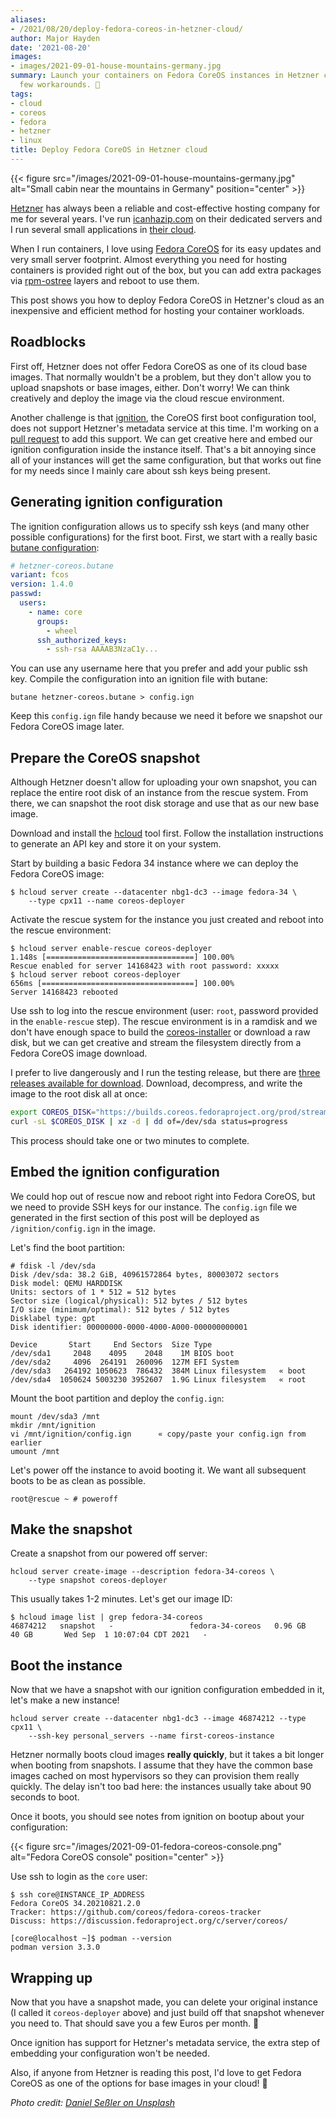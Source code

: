 ```yaml
---
aliases:
- /2021/08/20/deploy-fedora-coreos-in-hetzner-cloud/
author: Major Hayden
date: '2021-08-20'
images:
- images/2021-09-01-house-mountains-germany.jpg
summary: Launch your containers on Fedora CoreOS instances in Hetzner cloud with a
  few workarounds. 🚀
tags:
- cloud
- coreos
- fedora
- hetzner
- linux
title: Deploy Fedora CoreOS in Hetzner cloud
---
```


{{< figure src="/images/2021-09-01-house-mountains-germany.jpg" alt="Small cabin near the mountains in Germany" position="center" >}}

[Hetzner] has always been a reliable and cost-effective hosting company for me
for several years. I've run [icanhazip.com] on their dedicated servers and I run
several small applications in [their cloud].

When I run containers, I love using [Fedora CoreOS] for its easy updates and
very small server footprint. Almost everything you need for hosting containers
is provided right out of the box, but you can add extra packages via
[rpm-ostree] layers and reboot to use them.

This post shows you how to deploy Fedora CoreOS in Hetzner's cloud as an
inexpensive and efficient method for hosting your container workloads.

[Hetzner]: https://www.hetzner.com/
[icanhazip.com]: https://icanhazip.com
[their cloud]: https://www.hetzner.com/cloud
[Fedora CoreOS]: https://getfedora.org/en/coreos?stream=stable
[rpm-ostree]: https://coreos.github.io/rpm-ostree/

## Roadblocks

First off, Hetzner does not offer Fedora CoreOS as one of its cloud base images.
That normally wouldn't be a problem, but they don't allow you to upload
snapshots or base images, either. Don't worry! We can think creatively and
deploy the image via the cloud rescue environment.

Another challenge is that [ignition], the CoreOS first boot configuration tool,
does not support Hetzner's metadata service at this time. I'm working on a [pull
request] to add this support. We can get creative here and embed our ignition
configuration inside the instance itself. That's a bit annoying since all of
your instances will get the same configuration, but that works out fine for my
needs since I mainly care about ssh keys being present.

[ignition]: https://github.com/coreos/ignition
[pull request]: https://github.com/coreos/ignition/pull/1262

## Generating ignition configuration

The ignition configuration allows us to specify ssh keys (and many other
possible configurations) for the first boot. First, we start with a really basic
[butane configuration]:

```yaml
# hetzner-coreos.butane
variant: fcos
version: 1.4.0
passwd:
  users:
    - name: core
      groups:
        - wheel
      ssh_authorized_keys:
        - ssh-rsa AAAAB3NzaC1y...
```

You can use any username here that you prefer and add your public ssh key.
Compile the configuration into an ignition file with butane:

```console
butane hetzner-coreos.butane > config.ign
```

Keep this `config.ign` file handy because we need it before we snapshot our
Fedora CoreOS image later.

[butane configuration]: https://coreos.github.io/butane/examples/

## Prepare the CoreOS snapshot

Although Hetzner doesn't allow for uploading your own snapshot, you can replace
the entire root disk of an instance from the rescue system. From there, we can
snapshot the root disk storage and use that as our new base image.

Download and install the [hcloud] tool first. Follow the installation
instructions to generate an API key and store it on your system.

Start by building a basic Fedora 34 instance where we can deploy the Fedora
CoreOS image:

```console
$ hcloud server create --datacenter nbg1-dc3 --image fedora-34 \
    --type cpx11 --name coreos-deployer
```

Activate the rescue system for the instance you just created and reboot into the
rescue environment:

```console
$ hcloud server enable-rescue coreos-deployer
1.148s [=================================] 100.00%
Rescue enabled for server 14168423 with root password: xxxxx
$ hcloud server reboot coreos-deployer
656ms [==================================] 100.00%
Server 14168423 rebooted
```

Use ssh to log into the rescue environment (user: `root`, password provided in
the `enable-rescue` step). The rescue environment is in a ramdisk and we don't
have enough space to build the [coreos-installer] or download a raw disk, but we
can get creative and stream the filesystem directly from a Fedora CoreOS image
download.

I prefer to live dangerously and I run the testing release, but there are [three
releases available for download]. Download, decompress, and write the image to
the root disk all at once:

```bash
export COREOS_DISK="https://builds.coreos.fedoraproject.org/prod/streams/testing/builds/34.20210821.2.0/x86_64/fedora-coreos-34.20210821.2.0-metal.x86_64.raw.xz"
curl -sL $COREOS_DISK | xz -d | dd of=/dev/sda status=progress
```

This process should take one or two minutes to complete.

## Embed the ignition configuration

We could hop out of rescue now and reboot right into Fedora CoreOS, but we need
to provide SSH keys for our instance. The `config.ign` file we generated in the
first section of this post will be deployed as `/ignition/config.ign` in the
image.

Let's find the boot partition:

```console
# fdisk -l /dev/sda
Disk /dev/sda: 38.2 GiB, 40961572864 bytes, 80003072 sectors
Disk model: QEMU HARDDISK
Units: sectors of 1 * 512 = 512 bytes
Sector size (logical/physical): 512 bytes / 512 bytes
I/O size (minimum/optimal): 512 bytes / 512 bytes
Disklabel type: gpt
Disk identifier: 00000000-0000-4000-A000-000000000001

Device       Start     End Sectors  Size Type
/dev/sda1     2048    4095    2048    1M BIOS boot
/dev/sda2     4096  264191  260096  127M EFI System
/dev/sda3   264192 1050623  786432  384M Linux filesystem   « boot
/dev/sda4  1050624 5003230 3952607  1.9G Linux filesystem   « root
```

Mount the boot partition and deploy the `config.ign`:

```console
mount /dev/sda3 /mnt
mkdir /mnt/ignition
vi /mnt/ignition/config.ign      « copy/paste your config.ign from earlier
umount /mnt
```

Let's power off the instance to avoid booting it. We want all subsequent boots
to be as clean as possible.

```console
root@rescue ~ # poweroff
```

## Make the snapshot

Create a snapshot from our powered off server:

```console
hcloud server create-image --description fedora-34-coreos \
    --type snapshot coreos-deployer
```

This usually takes 1-2 minutes. Let's get our image ID:

```console
$ hcloud image list | grep fedora-34-coreos
46874212   snapshot   -                 fedora-34-coreos   0.96 GB      40 GB       Wed Sep  1 10:07:04 CDT 2021   -
```

## Boot the instance

Now that we have a snapshot with our ignition configuration embedded in it,
let's make a new instance!

```console
hcloud server create --datacenter nbg1-dc3 --image 46874212 --type cpx11 \
    --ssh-key personal_servers --name first-coreos-instance
```

Hetzner normally boots cloud images **really quickly**, but it takes a bit
longer when booting from snapshots. I assume that they have the common base
images cached on most hypervisors so they can provision them really quickly. The
delay isn't too bad here: the instances usually take about 90 seconds to boot.

Once it boots, you should see notes from ignition on bootup about your
configuration:

{{< figure src="/images/2021-09-01-fedora-coreos-console.png" alt="Fedora CoreOS console" position="center" >}}

Use ssh to login as the `core` user:

```console
$ ssh core@INSTANCE_IP_ADDRESS
Fedora CoreOS 34.20210821.2.0
Tracker: https://github.com/coreos/fedora-coreos-tracker
Discuss: https://discussion.fedoraproject.org/c/server/coreos/

[core@localhost ~]$ podman --version
podman version 3.3.0
```

## Wrapping up

Now that you have a snapshot made, you can delete your original instance (I
called it `coreos-deployer` above) and just build off that snapshot whenever you
need to. That should save you a few Euros per month. 💸

Once ignition has support for Hetzner's metadata service, the extra step of
embedding your configuration won't be needed.

Also, if anyone from Hetzner is reading this post, I'd love to get Fedora CoreOS
as one of the options for base images in your cloud! 🤗

[hcloud]: https://github.com/hetznercloud/cli
[coreos-installer]: https://coreos.github.io/coreos-installer/
[three releases available for download]: https://getfedora.org/en/coreos/download?tab=cloud_launchable&stream=stable

*Photo credit: [Daniel Seßler on Unsplash](https://unsplash.com/photos/K3fQgNfKUoc)*
